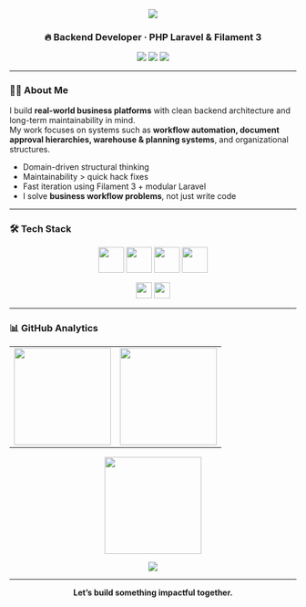 <!-- HEADER BANNER -->
<p align="center">
  <img src="https://capsule-render.vercel.app/api?type=waving&height=260&color=0:0ea5e9,100:9333ea&text=Welcome!&fontSize=48&fontColor=ffffff&fontAlignY=38&animation=twinkling&desc=Hi%2C%20I%20am%20Mirzabek%20Shirinov&descSize=22&descAlignY=64" />
</p>


<h3 align="center">🔥 Backend Developer · PHP  Laravel & Filament 3</h3>

<p align="center">
  <a href="https://github.com/mirzabekshirinov"><img src="https://img.shields.io/badge/GitHub-Profile-181717?style=for-the-badge&logo=github"></a>
  <a href="https://t.me/mirzabek_shirinov"><img src="https://img.shields.io/badge/Telegram-Message-27A7E7?style=for-the-badge&logo=telegram&logoColor=white"></a>
  <a href="mailto:mirzabekshirinov@gmail.com"><img src="https://img.shields.io/badge/Email-Contact-D14836?style=for-the-badge&logo=gmail&logoColor=white"></a>
</p>

---

### 👨‍💻 About Me
I build **real-world business platforms** with clean backend architecture and long-term maintainability in mind.  
My work focuses on systems such as **workflow automation, document approval hierarchies, warehouse & planning systems**, and organizational structures.

- Domain-driven structural thinking  
- Maintainability > quick hack fixes  
- Fast iteration using Filament 3 + modular Laravel  
- I solve **business workflow problems**, not just write code  

---

### 🛠️ Tech Stack

<p align="center">
  <img src="https://skillicons.dev/icons?i=php,js,py" height="45" />
  <img src="https://skillicons.dev/icons?i=laravel" height="45" />
  <img src="https://skillicons.dev/icons?i=postgres,mysql,redis,docker,nginx,git,github" height="45" />
  <img src="https://skillicons.dev/icons?i=html,css,bootstrap,tailwind" height="45" />
</p>

<p align="center">
  <img src="https://img.shields.io/badge/Filament 3-EB0A88?style=for-the-badge&logoColor=white" height="28">
  <img src="https://img.shields.io/badge/Livewire 3-8A2BE2?style=for-the-badge" height="28">
</p>

---

### 📊 GitHub Analytics

<table align="center">
  <tr>
    <td align="center">
      <img
        src="https://github-readme-stats.vercel.app/api?username=mirzabekshirinov&show_icons=true&theme=tokyonight&hide_border=true&count_private=true&bg_color=00000000"
        height="170"
      />
    </td>
    <td align="center">
      <img
        src="https://github-readme-stats.vercel.app/api/top-langs/?username=mirzabekshirinov&layout=compact&theme=tokyonight&hide_border=true&bg_color=00000000"
        height="170"
      />
    </td>
  </tr>
</table>
 <p align="center">
      <img
        src="https://github-readme-streak-stats.herokuapp.com/?user=mirzabekshirinov&theme=neon-dark&hide_border=true"
        height="170"
      />
 <p>

<p align="center">
  <img src="https://github-readme-activity-graph.vercel.app/graph?username=mirzabekshirinov&theme=tokyo-night&hide_border=true&area=true" />
</p>


---

<p align="center"><b>Let’s build something impactful together.</b></p>
